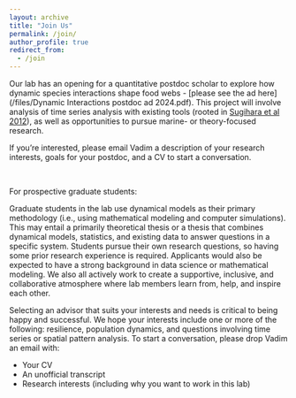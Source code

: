 ```yaml
---
layout: archive
title: "Join Us"
permalink: /join/
author_profile: true
redirect_from:
  - /join
---
```


Our lab has an opening for a quantitative postdoc scholar to explore how dynamic species interactions shape food webs - [please see the ad here](/files/Dynamic Interactions postdoc ad 2024.pdf). This project will involve analysis of time series analysis with existing tools (rooted in [Sugihara et al 2012](https://www.science.org/doi/10.1126/science.1227079)), as well as opportunities to pursue marine- or theory-focused research. 

If you’re interested, please email Vadim a description of your research interests, goals for your postdoc, and a CV to start a conversation.

&nbsp;

For prospective graduate students:

Graduate students in the lab use dynamical models as their primary methodology (i.e., using mathematical modeling and computer simulations). This may entail a primarily theoretical thesis or a thesis that combines dynamical models, statistics, and existing data to answer questions in a specific system. Students pursue their own research questions, so having some prior research experience is required. Applicants would also be expected to have a strong background in data science or mathematical modeling. We also all actively work to create a supportive, inclusive, and collaborative atmosphere where lab members learn from, help, and inspire each other.

Selecting an advisor that suits your interests and needs is critical to being happy and successful. We hope your interests include one or more of the following: resilience, population dynamics, and questions involving time series or spatial pattern analysis. To start a conversation, please drop Vadim an email with:
* Your CV
* An unofficial transcript
* Research interests (including why you want to work in this lab)

